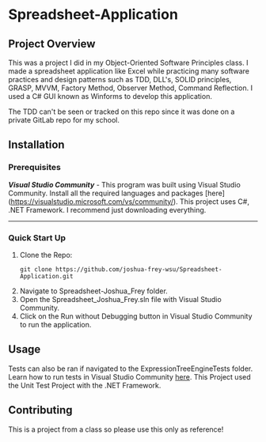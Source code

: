 # Spreadsheet-Application

## Project Overview

This was a project I did in my Object-Oriented Software Principles class. I made a spreadsheet application like Excel while practicing many software practices and design patterns such as TDD, DLL's, SOLID principles, GRASP, MVVM, Factory Method, Observer Method, Command Reflection. I used a C# GUI known as Winforms to develop this application. 

The TDD can't be seen or tracked on this repo since it was done on a private GitLab repo for my school. 

## Installation

### Prerequisites

***Visual Studio Community*** - This program was built using Visual Studio Community. Install all the required languages and packages [here] (https://visualstudio.microsoft.com/vs/community/). This project uses C#, .NET Framework. I recommend just downloading everything. 

***

### Quick Start Up

1. Clone the Repo:
   ```
   git clone https://github.com/joshua-frey-wsu/Spreadsheet-Application.git
   ```
2. Navigate to Spreadsheet-Joshua_Frey folder.
3. Open the Spreadsheet_Joshua_Frey.sln file with Visual Studio Community.
4. Click on the Run without Debugging button in Visual Studio Community to run the application. 

## Usage

Tests can also be ran if navigated to the ExpressionTreeEngineTests folder. Learn how to run tests in Visual Studio Community [here](https://learn.microsoft.com/en-us/visualstudio/test/getting-started-with-unit-testing?view=vs-2022&tabs=dotnet%2Cmstest). This Project used the Unit Test Project with the .NET Framework. 

## Contributing

This is a project from a class so please use this only as reference!

